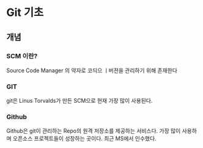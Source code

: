 # Git 기초

## 개념

### SCM 이란?

Source Code Manager 의 약자로 코듸으 ㅣ버젼을 관리하기 위해 존재한다

### GIT

git은 Linus Torvalds가 만든 SCM으로 현재 가장 많이 사용된다.

### Github

Github은 git이 관리하는 Repo의 원격 저장소를 제공하는 서비스다. 가장 많이 사용하며 오픈소스 프로젝트들이  성장하는 곳이다. 최근 MS에서 인수했다.



## 